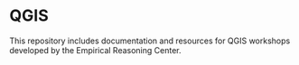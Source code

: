 # QGIS

This repository includes documentation and resources for QGIS workshops developed by the Empirical Reasoning Center.
